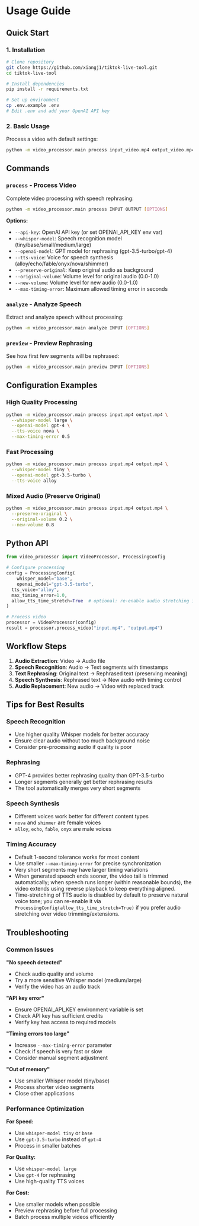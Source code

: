 # Usage Guide

## Quick Start

### 1. Installation
```bash
# Clone repository
git clone https://github.com/xiangj1/tiktok-live-tool.git
cd tiktok-live-tool

# Install dependencies
pip install -r requirements.txt

# Set up environment
cp .env.example .env
# Edit .env and add your OpenAI API key
```

### 2. Basic Usage

Process a video with default settings:
```bash
python -m video_processor.main process input_video.mp4 output_video.mp4
```

## Commands

### `process` - Process Video
Complete video processing with speech rephrasing:
```bash
python -m video_processor.main process INPUT OUTPUT [OPTIONS]
```

**Options:**
- `--api-key`: OpenAI API key (or set OPENAI_API_KEY env var)
- `--whisper-model`: Speech recognition model (tiny/base/small/medium/large)
- `--openai-model`: GPT model for rephrasing (gpt-3.5-turbo/gpt-4)
- `--tts-voice`: Voice for speech synthesis (alloy/echo/fable/onyx/nova/shimmer)
- `--preserve-original`: Keep original audio as background
- `--original-volume`: Volume level for original audio (0.0-1.0)
- `--new-volume`: Volume level for new audio (0.0-1.0)
- `--max-timing-error`: Maximum allowed timing error in seconds

### `analyze` - Analyze Speech 
Extract and analyze speech without processing:
```bash
python -m video_processor.main analyze INPUT [OPTIONS]
```

### `preview` - Preview Rephrasing
See how first few segments will be rephrased:
```bash
python -m video_processor.main preview INPUT [OPTIONS]
```

## Configuration Examples

### High Quality Processing
```bash
python -m video_processor.main process input.mp4 output.mp4 \
  --whisper-model large \
  --openai-model gpt-4 \
  --tts-voice nova \
  --max-timing-error 0.5
```

### Fast Processing
```bash
python -m video_processor.main process input.mp4 output.mp4 \
  --whisper-model tiny \
  --openai-model gpt-3.5-turbo \
  --tts-voice alloy
```

### Mixed Audio (Preserve Original)
```bash
python -m video_processor.main process input.mp4 output.mp4 \
  --preserve-original \
  --original-volume 0.2 \
  --new-volume 0.8
```

## Python API

```python
from video_processor import VideoProcessor, ProcessingConfig

# Configure processing
config = ProcessingConfig(
    whisper_model="base",
    openai_model="gpt-3.5-turbo",
  tts_voice="alloy",
  max_timing_error=1.0,
  allow_tts_time_stretch=True  # optional: re-enable audio stretching if preferred
)

# Process video
processor = VideoProcessor(config)
result = processor.process_video("input.mp4", "output.mp4")
```

## Workflow Steps

1. **Audio Extraction**: Video → Audio file
2. **Speech Recognition**: Audio → Text segments with timestamps
3. **Text Rephrasing**: Original text → Rephrased text (preserving meaning)
4. **Speech Synthesis**: Rephrased text → New audio with timing control
5. **Audio Replacement**: New audio → Video with replaced track

## Tips for Best Results

### Speech Recognition
- Use higher quality Whisper models for better accuracy
- Ensure clear audio without too much background noise
- Consider pre-processing audio if quality is poor

### Rephrasing
- GPT-4 provides better rephrasing quality than GPT-3.5-turbo
- Longer segments generally get better rephrasing results
- The tool automatically merges very short segments

### Speech Synthesis
- Different voices work better for different content types
- `nova` and `shimmer` are female voices
- `alloy`, `echo`, `fable`, `onyx` are male voices

### Timing Accuracy
- Default 1-second tolerance works for most content
- Use smaller `--max-timing-error` for precise synchronization
- Very short segments may have larger timing variations
- When generated speech ends sooner, the video tail is trimmed automatically; when speech runs longer (within reasonable bounds), the video extends using reverse playback to keep everything aligned.
- Time-stretching of TTS audio is disabled by default to preserve natural voice tone; you can re-enable it via `ProcessingConfig(allow_tts_time_stretch=True)` if you prefer audio stretching over video trimming/extensions.

## Troubleshooting

### Common Issues

**"No speech detected"**
- Check audio quality and volume
- Try a more sensitive Whisper model (medium/large)
- Verify the video has an audio track

**"API key error"**
- Ensure OPENAI_API_KEY environment variable is set
- Check API key has sufficient credits
- Verify key has access to required models

**"Timing errors too large"**
- Increase `--max-timing-error` parameter
- Check if speech is very fast or slow
- Consider manual segment adjustment

**"Out of memory"**
- Use smaller Whisper model (tiny/base)
- Process shorter video segments
- Close other applications

### Performance Optimization

**For Speed:**
- Use `whisper-model tiny` or `base`
- Use `gpt-3.5-turbo` instead of `gpt-4`
- Process in smaller batches

**For Quality:**
- Use `whisper-model large`
- Use `gpt-4` for rephrasing
- Use high-quality TTS voices

**For Cost:**
- Use smaller models when possible
- Preview rephrasing before full processing
- Batch process multiple videos efficiently